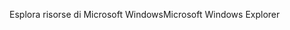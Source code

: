 <span data-ttu-id="7182e-101">Esplora risorse di Microsoft Windows</span><span class="sxs-lookup"><span data-stu-id="7182e-101">Microsoft Windows Explorer</span></span>